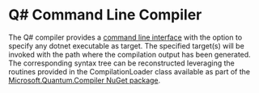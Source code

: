 # Q# Command Line Compiler #

The Q# compiler provides a [command line interface](./tree/master/src/QsCompiler/CommandLineTool) with the option to specify any dotnet executable as target. 
The specified target(s) will be invoked with the path where the compilation output has been generated. 
The corresponding syntax tree can be reconstructed leveraging the routines provided in the CompilationLoader class available as part of the [Microsoft.Quantum.Compiler NuGet package](https://www.nuget.org/packages/Microsoft.Quantum.Compiler). 

